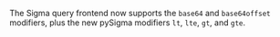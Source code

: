 The Sigma query frontend now supports the `base64` and `base64offset` modifiers,
plus the new pySigma modifiers `lt`, `lte`, `gt`, and `gte`.
